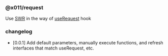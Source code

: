 ### @x011/request

Use [SWR](https://swr.vercel.app/zh-CN) in the way of [useRequest](https://ahooks.js.org/zh-CN/hooks/use-request/index) hook

### changelog
* [0.0.1] Add default parameters, manually execute functions, and refresh interfaces that match useRequest, etc.
